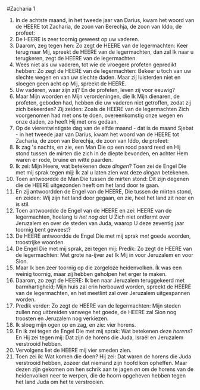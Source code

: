 #Zacharia 1
1. In de achtste maand, in het tweede jaar van Darius, kwam het woord van de HEERE tot Zacharia, de zoon van Berechja, de zoon van Iddo, de profeet:
2. De HEERE is zeer toornig geweest op uw vaderen.
3. Daarom, zeg tegen hen: Zo zegt de HEERE van de legermachten: Keer terug naar Mij, spreekt de HEERE van de legermachten, dan zal Ik naar u terugkeren, zegt de HEERE van de legermachten.
4. Wees niet als uw vaderen, tot wie de vroegere profeten gepredikt hebben: Zo zegt de HEERE van de legermachten: Bekeer u toch van uw slechte wegen en van uw slechte daden. Maar zij luisterden niet en sloegen geen acht op Mij, spreekt de HEERE. 
5. Uw vaderen, waar zijn zij? En de profeten, leven zij voor eeuwig? 
6. Maar Mijn woorden en Mijn verordeningen, die Ik Mijn dienaren, de profeten, geboden had, hebben die uw vaderen niet getroffen, zodat zij zich bekeerden? Zij zeiden: Zoals de HEERE van de legermachten Zich voorgenomen had met ons te doen, overeenkomstig onze wegen en onze daden, zo heeft Hij met ons gedaan.
7. Op de vierentwintigste dag van de elfde maand - dat is de maand Sjebat - in het tweede jaar van Darius, kwam het woord van de HEERE tot Zacharia, de zoon van Berechja, de zoon van Iddo, de profeet:
8. Ik zag 's nachts, en zie, een Man Die op een rood paard reed en Hij stond tussen de mirten die zich in de diepte bevonden, en achter Hem waren er rode, bruine en witte paarden.
9. Ik zei: Mijn Heere, wat betekenen deze *dingen*? Toen zei de Engel Die met mij sprak tegen mij: Ík zal u laten zien wat deze *dingen* betekenen.
10. Toen antwoordde de Man Die tussen de mirten stond: Dit zijn degenen die de HEERE uitgezonden heeft om het land door te gaan.
11. En zij antwoordden de Engel van de HEERE, Die tussen de mirten stond, en zeiden: Wij zijn het land door gegaan, en zie, heel het land zit neer en is stil.
12. Toen antwoordde de Engel van de HEERE en zei: HEERE van de legermachten, hoelang *is het nog dat* U Zich niet ontfermt over Jeruzalem en over de steden van Juda, waarop U deze zeventig jaar toornig bent geweest?
13. De HEERE antwoordde de Engel Die met mij sprak *met* goede woorden, troostrijke woorden.
14. De Engel Die met mij sprak, zei tegen mij: Predik: Zo zegt de HEERE van de legermachten: Met grote na-ijver zet Ik Mij in voor Jeruzalem en voor Sion. 
15. Maar Ik ben zeer toornig op die zorgeloze heidenvolken. Ík was een weinig toornig, maar zíj hebben geholpen het erger te maken. 
16. Daarom, zo zegt de HEERE: Ik ben naar Jeruzalem teruggekeerd met barmhartigheid; Mijn huis zal erin herbouwd worden, spreekt de HEERE van de legermachten, en het meetlint zal over Jeruzalem uitgespannen worden.
17. Predik verder: Zo zegt de HEERE van de legermachten: Mijn steden zullen nog uitbreiden vanwege het goede, de HEERE zal Sion nog troosten en Jeruzalem nog verkiezen.
18. Ik sloeg mijn ogen op en zag, en zie: vier horens.
19. En ik zei tegen de Engel Die met mij sprak: Wat betekenen deze *horens*? En Hij zei tegen mij: Dat zijn de horens die Juda, Israël en Jeruzalem verstrooid hebben.
20. Vervolgens liet de HEERE mij vier smeden zien.
21. Toen zei ik: Wat komen die doen? Hij zei: Dat waren de horens die Juda verstrooid hebben, zozeer dat niemand zijn hoofd kon opheffen. Maar dezen zijn gekomen om hen schrik aan te jagen *en* om de horens van de heidenvolken neer te werpen, die de hoorn opgeheven hebben tegen het land Juda om het te verstrooien.
